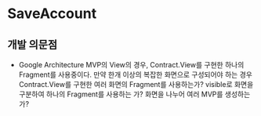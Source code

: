 # SaveAccount



## 개발 의문점

- Google Architecture MVP의 View의 경우, Contract.View를 구현한 하나의 Fragment를 사용중이다. 만약 한개 이상의 복잡한 화면으로 구성되어야 하는 경우 Contract.View를 구현한 여러 화면의 Fragment를 사용하는가? visible로 화면을 구분하여 하나의 Fragment를 사용하는 가? 화면을 나누어 여러 MVP를 생성하는가?

